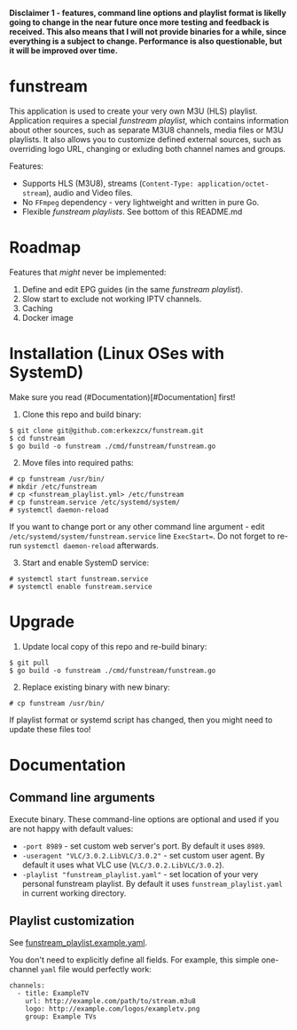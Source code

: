 **Disclaimer 1 - features, command line options and playlist format is likelly going to change in the near future once more testing and feedback is received. This also means that I will not provide binaries for a while, since everything is a subject to change. Performance is also questionable, but it will be improved over time.**

# funstream

This application is used to create your very own M3U (HLS) playlist. Application requires a special *funstream playlist*, which contains information about other sources, such as separate M3U8 channels, media files or M3U playlists. It also allows you to customize defined external sources, such as overriding logo URL, changing or exluding both channel names and groups.

Features:
* Supports HLS (M3U8), streams (`Content-Type: application/octet-stream`), audio and Video files.
* No `FFmpeg` dependency - very lightweight and written in pure Go.
* Flexible *funstream playlists*. See bottom of this README.md

# Roadmap

Features that *might* never be implemented:
1. Define and edit EPG guides (in the same *funstream playlist*).
2. Slow start to exclude not working IPTV channels.
3. Caching
4. Docker image

# Installation (Linux OSes with SystemD)

Make sure you read (#Documentation)[#Documentation] first!

1. Clone this repo and build binary:
```
$ git clone git@github.com:erkexzcx/funstream.git
$ cd funstream
$ go build -o funstream ./cmd/funstream/funstream.go
```

2. Move files into required paths:
```
# cp funstream /usr/bin/
# mkdir /etc/funstream
# cp <funstream_playlist.yml> /etc/funstream
# cp funstream.service /etc/systemd/system/
# systemctl daemon-reload
```

If you want to change port or any other command line argument - edit `/etc/systemd/system/funstream.service` line `ExecStart=`. Do not forget to re-run `systemctl daemon-reload` afterwards.

3. Start and enable SystemD service:
```
# systemctl start funstream.service
# systemctl enable funstream.service
```

# Upgrade

1. Update local copy of this repo and re-build binary:
```
$ git pull
$ go build -o funstream ./cmd/funstream/funstream.go
```

2. Replace existing binary with new binary:
```
# cp funstream /usr/bin/
```

If playlist format or systemd script has changed, then you might need to update these files too!

# Documentation

## Command line arguments

Execute binary. These command-line options are optional and used if you are not happy with default values:
* `-port 8989` - set custom web server's port. By default it uses `8989`.
* `-useragent "VLC/3.0.2.LibVLC/3.0.2"` - set custom user agent. By default it uses what VLC use (`VLC/3.0.2.LibVLC/3.0.2`).
* `-playlist "funstream_playlist.yaml"` - set location of your very personal funstream playlist. By default it uses `funstream_playlist.yaml` in current working directory.

## Playlist customization

See [funstream_playlist.example.yaml](https://github.com/erkexzcx/funstream/blob/master/funstream_playlist.example.yaml).

You don't need to explicitly define all fields. For example, this simple one-channel `yaml` file would perfectly work:
```
channels:
  - title: ExampleTV
    url: http://example.com/path/to/stream.m3u8
    logo: http://example.com/logos/exampletv.png
    group: Example TVs
```